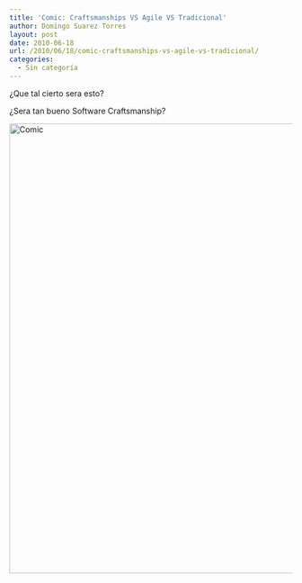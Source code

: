 ```yaml
---
title: 'Comic: Craftsmanships VS Agile VS Tradicional'
author: Domingo Suarez Torres
layout: post
date: 2010-06-18
url: /2010/06/18/comic-craftsmanships-vs-agile-vs-tradicional/
categories:
  - Sin categoría
---
```

¿Que tal cierto sera esto?

¿Sera tan bueno Software Craftsmanship?

<img src="http://www.azeau.com/dotclear/public/agilitateur/craftsmanship_en.png" alt="Comic" width="566" height="800" />

<div id="wp_fb_like_button" style="margin:5px 0;float:none;height:100px;">
  <fb:like href="http://artesanos.de/software/2010/06/18/comic-craftsmanships-vs-agile-vs-tradicional/" send="false" layout="like" width="450" show_faces="true" font="arial" action="" colorscheme="light"></fb:like>
</div>